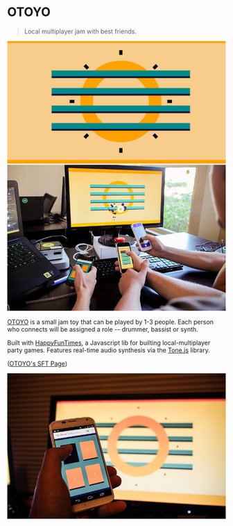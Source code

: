 OTOYO
=========

> Local multiplayer jam with best friends.

![Screenshot](/img/screenshot.png)
![Screenshot](/img/img_2549.jpg)

[OTOYO](http://superhappyfuntimes.net/game/otoyo) is a small jam toy that can be played by 1-3 people. Each person who connects will be assigned a role -- drummer, bassist or synth.

Built with [HappyFunTimes](https://github.com/greggman/HappyFunTimes/), a Javascript lib for builting local-multiplayer party games. Features real-time audio synthesis via the [Tone.js](https://github.com/TONEnoTONE/Tone.js/) library.

([OTOYO's SFT Page](http://superhappyfuntimes.net/game/otoyo))


![Screenshot](/img/img_2546.jpg)

